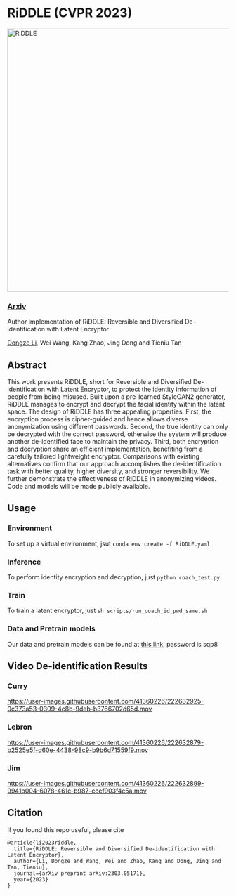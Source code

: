 # RiDDLE (CVPR 2023)


<img width="600" alt="RiDDLE" src="https://user-images.githubusercontent.com/41360226/225599374-39e81c5e-01b1-462a-82ab-0c5bde0152bb.png">

### [Arxiv](https://arxiv.org/abs/2303.05171)

Author implementation of RiDDLE: Reversible and Diversified De-identification with Latent Encryptor 

[Dongze Li](https://ldz666666.github.io/), Wei Wang, Kang Zhao, Jing Dong and Tieniu Tan 

## Abstract 
 This work presents RiDDLE, short for Reversible and Diversified De-identification with Latent Encryptor, to protect the identity information of people from being misused. Built upon a pre-learned StyleGAN2 generator, RiDDLE manages to encrypt and decrypt the facial identity within the latent space. The design of RiDDLE has three appealing properties. First, the encryption process is cipher-guided and hence allows diverse anonymization using different passwords. Second, the true identity can only be decrypted with the correct password, otherwise the system will produce another de-identified face to maintain the privacy. Third, both encryption and decryption share an efficient implementation, benefiting from a carefully tailored lightweight encryptor. Comparisons with existing alternatives confirm that our approach accomplishes the de-identification task with better quality, higher diversity, and stronger reversibility. We further demonstrate the effectiveness of RiDDLE in anonymizing videos. Code and models will be made publicly available.


## Usage 

### Environment
To set up a virtual environment, jsut `conda env create -f RiDDLE.yaml`

### Inference
To perform identity encryption and decryption, just `python coach_test.py`

### Train
To train a latent encryptor, just `sh scripts/run_coach_id_pwd_same.sh`

### Data and Pretrain models
Our data and pretrain models can be found at [this link](https://pan.baidu.com/s/1Yf65Q8wah3N305MttL2B8g), password is sqp8


 
## Video De-identification Results

### Curry


https://user-images.githubusercontent.com/41360226/222632925-0c373a53-0309-4c8b-9deb-b3766702d65d.mov


### Lebron


https://user-images.githubusercontent.com/41360226/222632879-b2525e5f-d60e-4438-98c9-b9b6d71559f9.mov

### Jim


https://user-images.githubusercontent.com/41360226/222632899-9941b004-6078-461c-b987-ccef903f4c5a.mov



## Citation
If you found this repo useful, please cite
```
@article{li2023riddle,
  title={RiDDLE: Reversible and Diversified De-identification with Latent Encryptor},
  author={Li, Dongze and Wang, Wei and Zhao, Kang and Dong, Jing and Tan, Tieniu},
  journal={arXiv preprint arXiv:2303.05171},
  year={2023}
}
``` 
